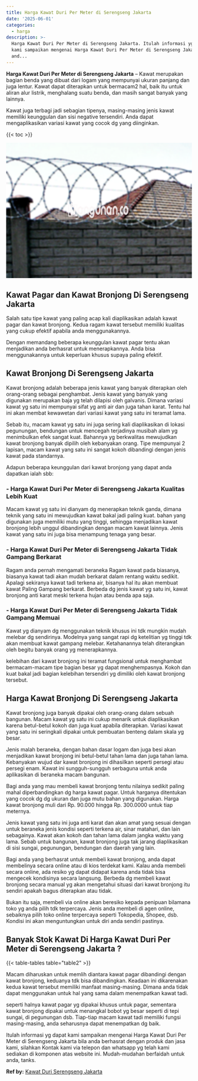 ```yaml
---
title: Harga Kawat Duri Per Meter di Serengseng Jakarta
date: '2025-06-01'
categories:
  - harga
description: >-
  Harga Kawat Duri Per Meter di Serengseng Jakarta. Itulah informasi yg dapat
  kami sampaikan mengenai Harga Kawat Duri Per Meter di Serengseng Jakarta bila
  and...
---
```


**Harga Kawat Duri Per Meter di Serengseng Jakarta** – Kawat merupakan bagian benda yang dibuat dari logam yang mempunyai ukuran panjang dan juga lentur. Kawat dapat diterapkan untuk bermacam2 hal, baik itu untuk aliran alur listrik, menghalang suatu benda, dan masih sangat banyak yang lainnya.

Kawat juga terbagi jadi sebagian tipenya, masing-masing jenis kawat memiliki keunggulan dan sisi negative tersendiri. Anda dapat mengaplikasikan variasi kawat yang cocok dg yang diinginkan.

{{< toc >}}

![Harga Kawat Duri Per Meter di Serengseng Jakarta](/images/jual-kawat-murah14.png)

## Kawat Pagar dan Kawat Bronjong Di Serengseng Jakarta

Salah satu tipe kawat yang paling acap kali diaplikasikan adalah kawat pagar dan kawat bronjong. Kedua ragam kawat tersebut memiliki kualitas yang cukup efektif apabila anda menggunakannya.

Dengan memandang beberapa keunggulan kawat pagar tentu akan menjadikan anda berhasrat untuk menerapkannya. Anda bisa menggunakannya untuk keperluan khusus supaya paling efektif.

## Kawat Bronjong Di Serengseng Jakarta

Kawat bronjong adalah beberapa jenis kawat yang banyak diterapkan oleh orang-orang sebagai penghambat. Jenis kawat yang banyak yang digunakan merupakan baja yg telah dilapisi oleh galvanis. Dimana variasi kawat yg satu ini mempunyai sifat yg anti air dan juga tahan karat. Tentu hal ini akan membat kewawetan dari variasi kawat yang satu ini teramat lama.

Sebab itu, macam kawat yg satu ini juga sering kali diaplikasikan di lokasi pegunungan, bendungan untuk mencegah terjadinya musibah alam yg menimbulkan efek sangat kuat. Bahannya yg berkwalitas mewujudkan kawat bronjong banyak dipilih oleh kebanyakan orang. Tipe mempunyai 2 lapisan, macam kawat yang satu ini sangat kokoh dibandingi dengan jenis kawat pada standarnya.

Adapun beberapa keunggulan dari kawat bronjong yang dapat anda dapatkan ialah sbb:

### \- Harga Kawat Duri Per Meter di Serengseng Jakarta Kualitas Lebih Kuat

Macam kawat yg satu ini dianyam dg menerapkan teknik ganda, dimana teknik yang satu ini mewujudkan kawat bakal jadi paling kuat. bahan yang digunakan juga memiliki mutu yang tinggi, sehingga menjadikan kawat bronjong lebih unggul dibandingkan dengan macam kawat lainnya. Jenis kawat yang satu ini juga bisa menampung tenaga yang besar.

### \- Harga Kawat Duri Per Meter di Serengseng Jakarta Tidak Gampang Berkarat

Ragam anda pernah mengamati beraneka Ragam kawat pada biasanya, biasanya kawat tadi akan mudah berkarat dalam rentang waktu sedikit. Apalagi sekiranya kawat tadi terkena air, bisanya hal itu akan membuat kawat Paling Gampang berkarat. Berbeda dg jenis kawat yg satu ini, kawat bronjong anti karat meski terkena hujan atau benda apa saja.

### \- Harga Kawat Duri Per Meter di Serengseng Jakarta Tidak Gampang Memuai

Kawat yg dianyam dg menggunakan teknik khusus ini tdk mungkin mudah melebar dg sendirinya. Modelnya yang sangat rapi dg ketelitian yg tinggi tdk akan membuat kawat gampang melebar. Ketahanannya telah diterangkan oleh begitu banyak orang yg menerapkannya.

kelebihan dari kawat bronjong ini teramat fungsional untuk menghambat bermacam-macam tipe bagian besar yg dapat menghempasnya. Kokoh dan kuat bakal jadi bagian kelebihan tersendiri yg dimiliki oleh kawat bronjong tersebut.

## Harga Kawat Bronjong Di Serengseng Jakarta

Kawat bronjong juga banyak dipakai oleh orang-orang dalam sebuah bangunan. Macam kawat yg satu ini cukup menarik untuk diaplikasikan karena betul-betul kokoh dan juga kuat apabila diterapkan. Variasi kawat yang satu ini seringkali dipakai untuk pembuatan benteng dalam skala yg besar.

Jenis malah beraneka, dengan bahan dasar logam dan juga besi akan menjadikan kawat bronjong ini betul-betul tahan lama dan juga tahan lama. Kebanyakan wujud dar kawat bronjong ini dihasilkan seperti persegi atau persegi enam. Kawat ini sungguh-sungguh serbaguna untuk anda aplikasikan di beraneka macam bangunan.

Bagi anda yang mau membeli kawat bronjong tentu nilainya sedikit paling mahal diperbandingkan dg harga kawat pagar. Untuk harganya ditentukan yang cocok dg dg ukuran dan juga mutu bahan yang digunakan. Harga kawat bronjong muli dari Rp. 90.000 hingga Rp. 300.0000 untuk tiap meternya.

Jenis kawat yang satu ini juga anti karat dan akan amat yang sesuai dengan untuk beraneka jenis kondisi seperti terkena air, sinar matahari, dan lain sebagainya. Kawat akan kokoh dan tahan lama dalam jangka waktu yang lama. Sebab untuk bangunan, kawat bronjong juga tak jarang diaplikasikan di sisi sungai, pegunungan, bendungan dan daerah yang lain.

Bagi anda yang berhasrat untuk membeli kawat bronjong, anda dapat membelinya secara online atau di kios terdekat kami. Kalau anda membeli secara online, ada resiko yg dapat didapat karena anda tidak bisa mengecek kondisinya secara langsung. Berbeda dg membeli kawat bronjong secara manual yg akan mengetahui situasi dari kawat bronjong itu sendiri apakah bagus diterapkan atau tidak.

Bukan itu saja, membeli via online akan beresiko kepada penipuan bilamana toko yg anda pilih tdk terpercaya. Jenis anda membeli di agen online, sebaiknya pilih toko online terpercaya seperti Tokopedia, Shopee, dsb. Kondisi ini akan menguntungkan untuk diri anda sendiri pastinya.

## Banyak Stok Kawat Di Harga Kawat Duri Per Meter di Serengseng Jakarta ?

{{< table-tables table="table2" >}}

Macam diharuskan untuk memlih diantara kawat pagar dibandingi dengan kawat bronjong, keduanya tdk bisa dibandingkan. Keadaan ini dikarenakan kedua kawat tersebut memiliki manfaat masing-masing. Dimana anda tidak dapat menggunakan untuk hal yang sama dalam menempatkan kawat tadi.

seperti halnya kawat pagar yg dipakai khusus untuk pagar, sementara kawat bronjong dipakai untuk menangkal bobot yg besar seperti di tepi sungai, di pegunungan dsb. Tiap-tiap macam kawat tadi memiliki fungsi masing-masing, anda seharusnya dapat menempatkan dg baik.

Itulah informasi yg dapat kami sampaikan mengenai Harga Kawat Duri Per Meter di Serengseng Jakarta bila anda berhasrat dengan produk dan jasa kami, silahkan Kontak kami via telepon dan whatsapp yg telah kami sediakan di komponen atas website ini. Mudah-mudahan berfaidah untuk anda, tanks.

**Ref by:** [Kawat Duri Serengseng Jakarta](https://id.wikipedia.org/wiki/Kawat)
